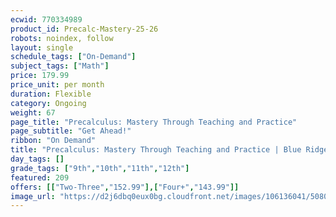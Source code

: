 ```yaml
---
ecwid: 770334989
product_id: Precalc-Mastery-25-26
robots: noindex, follow
layout: single
schedule_tags: ["On-Demand"]
subject_tags: ["Math"]
price: 179.99
price_unit: per month
duration: Flexible
category: Ongoing
weight: 67
page_title: "Precalculus: Mastery Through Teaching and Practice"
page_subtitle: "Get Ahead!"
ribbon: "On Demand"
title: "Precalculus: Mastery Through Teaching and Practice | Blue Ridge Boost"
day_tags: []
grade_tags: ["9th","10th","11th","12th"]
featured: 209
offers: [["Two-Three","152.99"],["Four+","143.99"]]
image_url: "https://d2j6dbq0eux0bg.cloudfront.net/images/106136041/5080126287.png"
---
```


